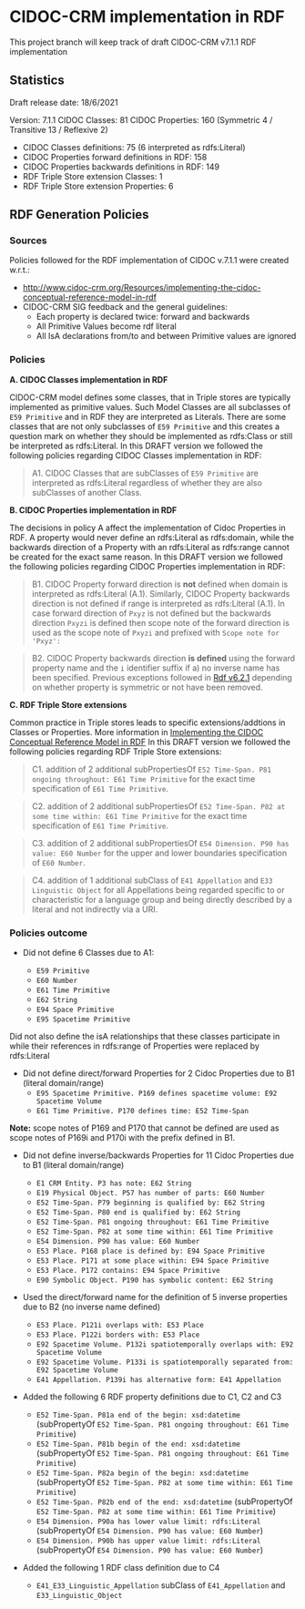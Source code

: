 # CIDOC-CRM implementation in RDF

This project branch will keep track of draft CIDOC-CRM v7.1.1 RDF implementation 


## Statistics 

Draft release date: 18/6/2021

Version: 7.1.1	CIDOC Classes: 81 CIDOC Properties: 160 (Symmetric 4 / Transitive 13 / Reflexive 2)
- CIDOC Classes definitions: 75 (6 interpreted as rdfs:Literal)
- CIDOC Properties forward definitions in RDF: 158
- CIDOC Properties backwards definitions in RDF: 149
- RDF Triple Store extension Classes: 1
- RDF Triple Store extension Properties: 6

## RDF Generation Policies 
### Sources
Policies followed for the RDF implementation of CIDOC v.7.1.1 were created w.r.t.:
- http://www.cidoc-crm.org/Resources/implementing-the-cidoc-conceptual-reference-model-in-rdf
- CIDOC-CRM SIG feedback and the general guidelines:
  - Each property is declared twice: forward and backwards
  - All Primitive Values become rdf literal
  - All IsA declarations from/to and between Primitive values are ignored


### Policies

**A. CIDOC Classes implementation in RDF**

CIDOC-CRM model defines some classes, that in Triple stores are typically implemented as primitive values. Such Model Classes are all subclasses of `E59 Primitive` and in RDF they are interpreted as Literals. There are some classes that are not only subclasses of `E59 Primitive` and this creates a question mark on whether they should be implemented as rdfs:Class or still be interpreted as rdfs:Literal. 
In this DRAFT version we followed the following policies regarding CIDOC Classes implementation in RDF:

> A1. CIDOC Classes that are subClasses of `E59 Primitive` are interpreted as rdfs:Literal regardless of whether they are also subClasses of another Class. 


**B. CIDOC Properties implementation in RDF**

The decisions in policy A affect the implementation of Cidoc Properties in RDF. A property would never define an rdfs:Literal as rdfs:domain, while the backwards direction of a Property with an rdfs:Literal as rdfs:range cannot be created for the exact same reason. 
In this DRAFT version we followed the following policies regarding CIDOC Properties implementation in RDF:

> B1. CIDOC Property forward direction is **not** defined when domain is interpreted as rdfs:Literal (A.1). Similarly, CIDOC Property backwards direction is not defined if range is interpreted as rdfs:Literal (A.1). In case forward direction of `Pxyz` is not defined but the backwards direction `Pxyzi` is defined then scope note of the forward direction is used as the scope note of `Pxyzi` and prefixed with `Scope note for 'Pxyz':`


> B2. CIDOC Property backwards direction **is defined** using the forward property name and the `i` identifier suffix if a) no inverse name has been specified. Previous exceptions followed in [Rdf v6.2.1](http://www.cidoc-crm.org/sites/default/files/cidoc_crm_v6.2.1-2018April.rdfs) depending on whether property is symmetric or not have been removed.


**C. RDF Triple Store extensions**

Common practice in Triple stores leads to specific extensions/addtions in Classes or Properties. More information in [Implementing the CIDOC Conceptual Reference Model in RDF](http://www.cidoc-crm.org/Resources/implementing-the-cidoc-conceptual-reference-model-in-rdf)
In this DRAFT version we followed the following policies regarding RDF Triple Store extensions:

> C1. addition of 2 additional subPropertiesOf `E52 Time-Span. P81 ongoing throughout: E61 Time Primitive` for the exact time specification of `E61 Time Primitive`.

> C2. addition of 2 additional subPropertiesOf `E52 Time-Span. P82 at some time within: E61 Time Primitive` for the exact time specification of `E61 Time Primitive`.

> C3. addition of 2 additional subPropertiesOf `E54 Dimension. P90 has value: E60 Number` for the upper and lower boundaries specification of `E60 Number`.

> C4. addition of 1 additional subClass of `E41 Appellation` and `E33 Linguistic Object` for all Appellations being regarded
specific to or characteristic for a language group and being directly described by a literal and not indirectly via a URI.

### Policies outcome
   
* Did not define 6 Classes due to A1:

  * `E59 Primitive`
  * `E60 Number`
  * `E61 Time Primitive`
  * `E62 String`
  * `E94 Space Primitive`
  * `E95 Spacetime Primitive`   

Did not also define the isA relationships that these classes participate in while their references in rdfs:range of Properties were replaced by rdfs:Literal

* Did not define direct/forward Properties for 2 Cidoc Properties due to B1 (literal domain/range)
  * `E95 Spacetime Primitive. P169 defines spacetime volume: E92 Spacetime Volume`
  * `E61 Time Primitive. P170 defines time: E52 Time-Span`

**Note:** scope notes of P169 and P170 that cannot be defined are used as scope notes of P169i and P170i with the prefix defined in B1.
  
* Did not define inverse/backwards Properties for 11 Cidoc Properties due to B1 (literal domain/range)

  * `E1 CRM Entity. P3 has note: E62 String`
  * `E19 Physical Object. P57 has number of parts: E60 Number`
  * `E52 Time-Span. P79 beginning is qualified by: E62 String`
  * `E52 Time-Span. P80 end is qualified by: E62 String`
  * `E52 Time-Span. P81 ongoing throughout: E61 Time Primitive`
  * `E52 Time-Span. P82 at some time within: E61 Time Primitive`  
  * `E54 Dimension. P90 has value: E60 Number`
  * `E53 Place. P168 place is defined by: E94 Space Primitive`
  * `E53 Place. P171 at some place within: E94 Space Primitive`
  * `E53 Place. P172 contains: E94 Space Primitive`
  * `E90 Symbolic Object. P190 has symbolic content: E62 String`


* Used the direct/forward name for the definition of 5 inverse properties due to B2 (no inverse name defined)
  * `E53 Place. P121i overlaps with: E53 Place`
  * `E53 Place. P122i borders with: E53 Place`
  * `E92 Spacetime Volume. P132i spatiotemporally overlaps with: E92 Spacetime Volume`
  * `E92 Spacetime Volume. P133i is spatiotemporally separated from: E92 Spacetime Volume`
  * `E41 Appellation. P139i has alternative form: E41 Appellation`	  


* Added the following 6 RDF property definitions due to C1, C2 and C3

  * `E52 Time-Span. P81a end of the begin: xsd:datetime` (subPropertyOf `E52 Time-Span. P81 ongoing throughout: E61 Time Primitive`)
  * `E52 Time-Span. P81b begin of the end: xsd:datetime` (subPropertyOf `E52 Time-Span. P81 ongoing throughout: E61 Time Primitive`)
  * `E52 Time-Span. P82a begin of the begin: xsd:datetime` (subPropertyOf `E52 Time-Span. P82 at some time within: E61 Time Primitive`)
  * `E52 Time-Span. P82b end of the end: xsd:datetime` (subPropertyOf `E52 Time-Span. P82 at some time within: E61 Time Primitive`)
  * `E54 Dimension. P90a has lower value limit: rdfs:Literal` (subPropertyOf `E54 Dimension. P90 has value: E60 Number`)
  * `E54 Dimension. P90b has upper value limit: rdfs:Literal` (subPropertyOf `E54 Dimension. P90 has value: E60 Number`)  


* Added the following 1 RDF class definition due to C4
  * `E41_E33_Linguistic_Appellation` subClass of `E41_Appellation` and `E33_Linguistic_Object`